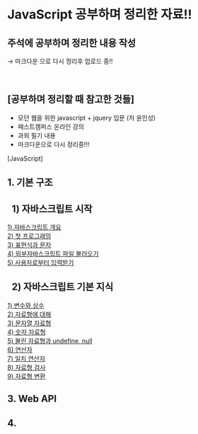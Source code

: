 # JavaScript 공부하며 정리한 자료!!


## 주석에 공부하며 정리한 내용 작성
→ 마크다운 으로 다시 정리후 업로드 중!!

<br/>

## [공부하며 정리할 때 참고한 것들]

- 모던 웹을 위한 javascript + jquery 입문 (저 윤인성)
- 패스트캠퍼스 온라인 강의
- 과외 필기 내용
- 마크다운으로 다시 정리중!!!


[JavaScript]

## 1. 기본 구조  
## &nbsp; 1) 자바스크립트 시작
   [1) 자바스크립트 개요](https://github.com/Dhyunlee/JavaScript/blob/main/1.%20basic%20construction/1.%20start%20JavaScript/0.%20JavaScript%20intro.md)  
   [2) 첫 프로그래밍](https://github.com/Dhyunlee/JavaScript/blob/main/1.%20basic%20construction/1.%20start%20JavaScript/1.%20first%20JavaScript%20programming.md)  
   [3) 표현식과 문자](https://github.com/Dhyunlee/JavaScript/blob/main/1.%20basic%20construction/1.%20start%20JavaScript/2.%20Expression%20and%20character.md)  
   [4) 외부자바스크립트 파일 불러오기](https://github.com/Dhyunlee/JavaScript/blob/main/1.%20basic%20construction/1.%20start%20JavaScript/3.%20Importing%20a%20javascript%20file.md)  
   [5) 사용자로부터 입력받기](https://github.com/Dhyunlee/JavaScript/blob/main/1.%20basic%20construction/1.%20start%20JavaScript/4.%20%20prompt%20and%20confirm.md)
  
## &nbsp; 2) 자바스크립트 기본 지식  
[1) 변수와 상수](https://github.com/Dhyunlee/JavaScript/blob/main/1.%20basic%20construction/2.%20basic%20knowledge/1.%20variable%20and%20constant.md)  
[2) 자료형에 대해](https://github.com/Dhyunlee/JavaScript/blob/main/1.%20basic%20construction/2.%20basic%20knowledge/2.%20data%20type.md)  
[3) 문자열 자료형](#)  
[4) 숫자 자료형](#)  
[5) 불린 자료형과 undefine, null ](#)  
[6) 연산자](#)  
[7) 일치 연산자](#)  
[8) 자료형 검사](#)  
[9) 자료형 변환](#)  
      
## 3. Web API
## 4. 
